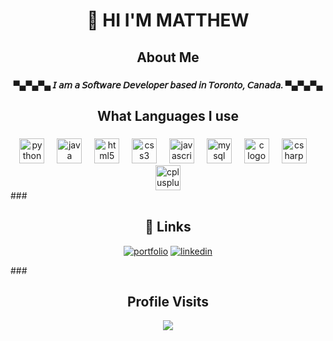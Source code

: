 
<h1 align="center">👋 HI I'M MATTHEW</h1>

###

###
<h2 align="center">About Me</h2>

###

<h5 align="center">▀▄▀▄▀▄ 𝘐 𝘢𝘮 𝘢 𝘚𝘰𝘧𝘵𝘸𝘢𝘳𝘦 𝘋𝘦𝘷𝘦𝘭𝘰𝘱𝘦𝘳 𝘣𝘢𝘴𝘦𝘥 𝘪𝘯 𝘛𝘰𝘳𝘰𝘯𝘵𝘰, 𝘊𝘢𝘯𝘢𝘥𝘢. ▀▄▀▄▀▄</h5>

###

<h2 align="center">What Languages I use</h2>

###

<div align="center">
  <img src="https://cdn.jsdelivr.net/gh/devicons/devicon/icons/python/python-original.svg" height="40" alt="python logo"  />
  <img width="12" />
  <img src="https://cdn.jsdelivr.net/gh/devicons/devicon/icons/java/java-original.svg" height="40" alt="java logo"  />
  <img width="12" />
  <img src="https://cdn.jsdelivr.net/gh/devicons/devicon/icons/html5/html5-original.svg" height="40" alt="html5 logo"  />
  <img width="12" />
  <img src="https://cdn.jsdelivr.net/gh/devicons/devicon/icons/css3/css3-original.svg" height="40" alt="css3 logo"  />
  <img width="12" />
  <img src="https://cdn.jsdelivr.net/gh/devicons/devicon/icons/javascript/javascript-original.svg" height="40" alt="javascript logo"  />
  <img width="12" />
  <img src="https://cdn.jsdelivr.net/gh/devicons/devicon/icons/mysql/mysql-original.svg" height="40" alt="mysql logo"  />
  <img width="12" />
  <img src="https://cdn.jsdelivr.net/gh/devicons/devicon/icons/c/c-original.svg" height="40" alt="c logo"  />
  <img width="12" />
  <img src="https://cdn.jsdelivr.net/gh/devicons/devicon/icons/csharp/csharp-original.svg" height="40" alt="csharp logo"  />
  <img width="12" />
  <img src="https://cdn.jsdelivr.net/gh/devicons/devicon/icons/cplusplus/cplusplus-original.svg" height="40" alt="cplusplus logo"  />
</div>
###

<h2 align="center">🔗 Links</h2>
<div align="center">

[![portfolio](https://img.shields.io/badge/my_portfolio-000?style=for-the-badge&logo=ko-fi&logoColor=white)](https://matthewboden.github.io/)
[![linkedin](https://img.shields.io/badge/linkedin-0A66C2?style=for-the-badge&logo=linkedin&logoColor=white)](https://www.linkedin.com/in/matthew-bodenstein/)
  
</div> 
###

<h2 align="center">Profile Visits</h2>

<div align="center">
  <img src="https://profile-counter.glitch.me/MatthewBoden/count.svg?"  />
</div>

###



